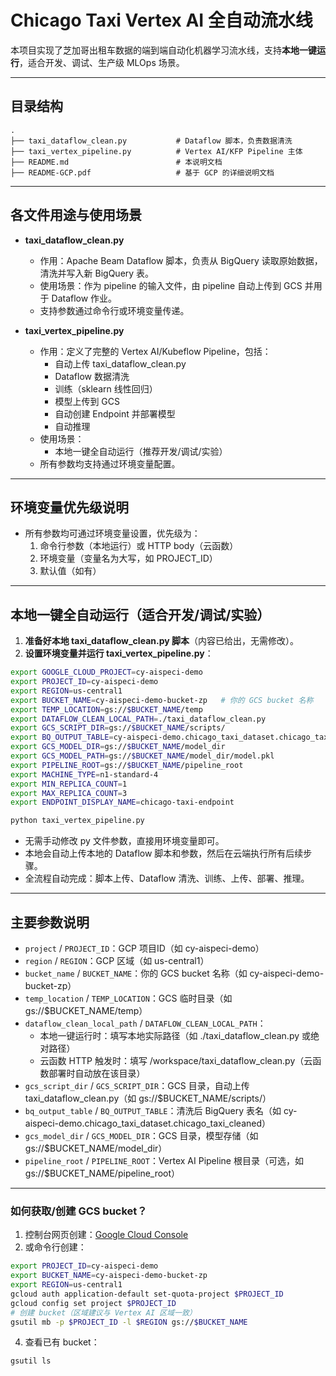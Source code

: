 # Chicago Taxi Vertex AI 全自动流水线

本项目实现了芝加哥出租车数据的端到端自动化机器学习流水线，支持**本地一键运行**，适合开发、调试、生产级 MLOps 场景。

---

## 目录结构

```
.
├── taxi_dataflow_clean.py           # Dataflow 脚本，负责数据清洗
├── taxi_vertex_pipeline.py          # Vertex AI/KFP Pipeline 主体
├── README.md                        # 本说明文档
├── README-GCP.pdf                   # 基于 GCP 的详细说明文档
```

---

## 各文件用途与使用场景

- **taxi_dataflow_clean.py**
  - 作用：Apache Beam Dataflow 脚本，负责从 BigQuery 读取原始数据，清洗并写入新 BigQuery 表。
  - 使用场景：作为 pipeline 的输入文件，由 pipeline 自动上传到 GCS 并用于 Dataflow 作业。
  - 支持参数通过命令行或环境变量传递。

- **taxi_vertex_pipeline.py**
  - 作用：定义了完整的 Vertex AI/Kubeflow Pipeline，包括：
    - 自动上传 taxi_dataflow_clean.py
    - Dataflow 数据清洗
    - 训练（sklearn 线性回归）
    - 模型上传到 GCS
    - 自动创建 Endpoint 并部署模型
    - 自动推理
  - 使用场景：
    - 本地一键全自动运行（推荐开发/调试/实验）
  - 所有参数均支持通过环境变量配置。

---

## 环境变量优先级说明

- 所有参数均可通过环境变量设置，优先级为：
  1. 命令行参数（本地运行）或 HTTP body（云函数）
  2. 环境变量（变量名为大写，如 PROJECT_ID）
  3. 默认值（如有）

---

## 本地一键全自动运行（适合开发/调试/实验）

1. **准备好本地 taxi_dataflow_clean.py 脚本**（内容已给出，无需修改）。
2. **设置环境变量并运行 taxi_vertex_pipeline.py**：

```bash
export GOOGLE_CLOUD_PROJECT=cy-aispeci-demo
export PROJECT_ID=cy-aispeci-demo
export REGION=us-central1
export BUCKET_NAME=cy-aispeci-demo-bucket-zp   # 你的 GCS bucket 名称
export TEMP_LOCATION=gs://$BUCKET_NAME/temp
export DATAFLOW_CLEAN_LOCAL_PATH=./taxi_dataflow_clean.py
export GCS_SCRIPT_DIR=gs://$BUCKET_NAME/scripts/
export BQ_OUTPUT_TABLE=cy-aispeci-demo.chicago_taxi_dataset.chicago_taxi_cleaned
export GCS_MODEL_DIR=gs://$BUCKET_NAME/model_dir
export GCS_MODEL_PATH=gs://$BUCKET_NAME/model_dir/model.pkl
export PIPELINE_ROOT=gs://$BUCKET_NAME/pipeline_root
export MACHINE_TYPE=n1-standard-4
export MIN_REPLICA_COUNT=1
export MAX_REPLICA_COUNT=3
export ENDPOINT_DISPLAY_NAME=chicago-taxi-endpoint

python taxi_vertex_pipeline.py
```

- 无需手动修改 py 文件参数，直接用环境变量即可。
- 本地会自动上传本地的 Dataflow 脚本和参数，然后在云端执行所有后续步骤。
- 全流程自动完成：脚本上传、Dataflow 清洗、训练、上传、部署、推理。

---

## 主要参数说明

- `project` / `PROJECT_ID`：GCP 项目ID（如 cy-aispeci-demo）
- `region` / `REGION`：GCP 区域（如 us-central1）
- `bucket_name` / `BUCKET_NAME`：你的 GCS bucket 名称（如 cy-aispeci-demo-bucket-zp）
- `temp_location` / `TEMP_LOCATION`：GCS 临时目录（如 gs://$BUCKET_NAME/temp）
- `dataflow_clean_local_path` / `DATAFLOW_CLEAN_LOCAL_PATH`：
  - 本地一键运行时：填写本地实际路径（如 ./taxi_dataflow_clean.py 或绝对路径）
  - 云函数 HTTP 触发时：填写 /workspace/taxi_dataflow_clean.py（云函数部署时自动放在该目录）
- `gcs_script_dir` / `GCS_SCRIPT_DIR`：GCS 目录，自动上传 taxi_dataflow_clean.py（如 gs://$BUCKET_NAME/scripts/）
- `bq_output_table` / `BQ_OUTPUT_TABLE`：清洗后 BigQuery 表名（如 cy-aispeci-demo.chicago_taxi_dataset.chicago_taxi_cleaned）
- `gcs_model_dir` / `GCS_MODEL_DIR`：GCS 目录，模型存储（如 gs://$BUCKET_NAME/model_dir）
- `pipeline_root` / `PIPELINE_ROOT`：Vertex AI Pipeline 根目录（可选，如 gs://$BUCKET_NAME/pipeline_root）

---

### 如何获取/创建 GCS bucket？

1. 控制台网页创建：[Google Cloud Console](https://console.cloud.google.com/storage/browser)
2. 或命令行创建：

```bash
export PROJECT_ID=cy-aispeci-demo
export BUCKET_NAME=cy-aispeci-demo-bucket-zp
export REGION=us-central1
gcloud auth application-default set-quota-project $PROJECT_ID
gcloud config set project $PROJECT_ID
# 创建 bucket（区域建议与 Vertex AI 区域一致）
gsutil mb -p $PROJECT_ID -l $REGION gs://$BUCKET_NAME
```
4. 查看已有 bucket：
```bash
gsutil ls
```
